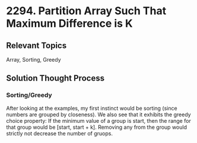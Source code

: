 # 2294. Partition Array Such That Maximum Difference is K

## Relevant Topics

Array, Sorting, Greedy

## Solution Thought Process

### Sorting/Greedy
After looking at the examples, my first instinct would be sorting (since numbers are grouped by closeness). We also see that it exhibits the greedy choice property: If the minimum value of a group is start, then the range for that group would be [start, start + k]. Removing any from the group would strictly not decrease the number of gruops.